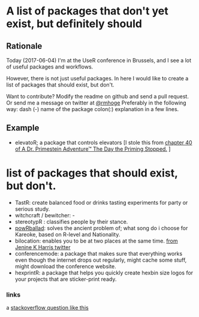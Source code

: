 # A list of packages that don't yet exist, but definitely should

## Rationale

Today (2017-06-04) I'm at the UseR conference in Brussels, and I see a lot of useful packages and workflows.

However, there is not just useful packages. In here I would like to create a list of packages that should exist, but don't.

Want to contribute? Modify the readme on github and send a pull request. 
Or send me a message on twitter at [@rmhoge](https://twitter.com/RMHoge)
Preferably in the following way: dash (-) name of the package colon(:) explanation in a few lines.

## Example

- elevatoR; a package that controls elevators [I stole this from [chapter 40 of A Dr. Primestein Adventure™ The Day the Priming Stopped.](http://www.psi-chology.com/the-day-the-priming-stopped/) ]

# list of packages that should exist, but don't.

- TastR: create balanced food or drinks tasting experiments for party or serious study.
- witchcraft / bewitcher: -
- stereotypR : classifies people by their stance. 
- [powRballad](https://github.com/Reoke/powrballad): solves the ancient problem of; what song do i choose for Kareoke, based on R-level and Nationality.
- bilocation: enables you to be at two places at the same time. [from Jenine K Harris twitter](https://twitter.com/jenineharris/status/882875745399427072)
- conferencemode: a package that makes sure that everything works even though the internet drops out regularly, might cache some stuff, might download the conference website. 
- hexprintR: a package that helps you quickly create hexbin size logos for your projects that are sticker-print ready.


### links
a [stackoverflow question like this](https://stackoverflow.com/questions/1708934/what-useful-r-package-doesnt-currently-exist)


